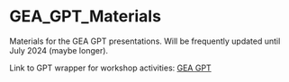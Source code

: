 # GEA_GPT_Materials
Materials for the GEA GPT presentations. Will be frequently updated until July 2024 (maybe longer).

Link to GPT wrapper for workshop activities: [GEA GPT](https://runyoncr.shinyapps.io/GEAGPT/)

